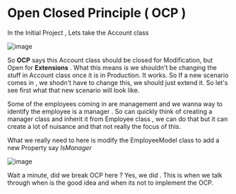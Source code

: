 # Open Closed Principle ( OCP )
In the Initial Project , Lets take the Account class

![image](https://user-images.githubusercontent.com/32676744/223460742-0cb5f0c6-61fe-496d-9cf4-4fc16c13fb96.png)

So **OCP** says this Account class should be closed for Modification, but Open for **Extensions** . What this means is we shouldn't be changing the stuff in Account class once it is in Production. It works.
So If a new scenario comes in , we shodn't have to change this, we should just extend it. So let's see first what that new scenario will look like.

Some of the employees coming in are management and we wanna way to identify the employee is a manager . So can quickly think of creating a manager class and inherit it from Employee class , we can do that but it can create a lot of nuisance and that not really the focus of this.

What we really need to here is modify the EmployeeModel class to add a new Property say *IsManager*

![image](https://user-images.githubusercontent.com/32676744/223464226-ba613867-9386-48cd-8bc0-525512cd5469.png)

Wait a minute, did we break OCP here ? Yes, we did . This is when we talk through when is the good idea and when its not to implement the OCP.

